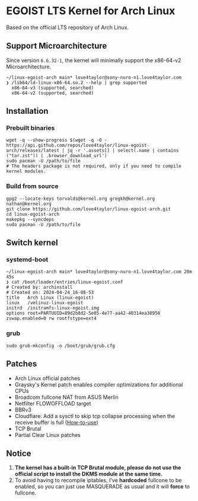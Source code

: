 # EGOIST LTS Kernel for Arch Linux

Based on the official LTS repository of Arch Linux.

## Support Microarchitecture

Since version `6.6.32-1`, the kernel will minimally support the x86-64-v2 Microarchitecture.

```
~/linux-egoist-arch main* love4taylor@sony-nuro-n1.love4taylor.com
❯ /lib64/ld-linux-x86-64.so.2 --help | grep supported
  x86-64-v3 (supported, searched)
  x86-64-v2 (supported, searched)

```

## Installation

### Prebuilt binaries

```
wget -q --show-progress $(wget -q -O - https://api.github.com/repos/love4taylor/linux-egoist-arch/releases/latest | jq -r '.assets[] | select(.name | contains ("tar.zst")) | .browser_download_url')
sudo pacman -U /path/to/file
# The headers package is not required, only if you need to compile kernel modules.
```

### Build from source

```
gpg2 --locate-keys torvalds@kernel.org gregkh@kernel.org nathan@kernel.org
git clone https://github.com/love4taylor/linux-egoist-arch.git
cd linux-egoist-arch
makepkg --syncdeps
sudo pacman -U /path/to/file
```

## Switch kernel

### systemd-boot

```
~/linux-egoist-arch main* love4taylor@sony-nuro-n1.love4taylor.com 20m 45s
❯ cat /boot/loader/entries/linux-egoist.conf
# Created by: archinstall
# Created on: 2024-04-24_16-08-53
title   Arch Linux (linux-egoist)
linux   /vmlinuz-linux-egoist
initrd  /initramfs-linux-egoist.img
options root=PARTUUID=89d2b8d2-5e05-4e77-aa42-40314ea38958 zswap.enabled=0 rw rootfstype=ext4

```

### grub

```
sudo grub-mkconfig -o /boot/grub/grub.cfg
```

## Patches

- Arch Linux official patches
- Graysky's Kernel patch enables compiler optimizations for additional CPUs
- Broadcom fullcone NAT from ASUS Merlin
- Netfilter FLOWOFFLOAD target
- BBRv3
- Cloudflare: Add a sysctl to skip tcp collapse processing when the receive buffer is full ([How-to-use](https://blog.cloudflare.com/optimizing-tcp-for-high-throughput-and-low-latency/))
- TCP Brutal
- Partial Clear Linux patches

## Notice

1. **The kernel has a built-in TCP Brutal module, please do not use the official script to install the DKMS module at the same time.**
2. To avoid having to recompile iptables, I've **hardcoded** fullcone to be enabled, so you can just use MASQUERADE as usual and it will **force** to fullcone.
